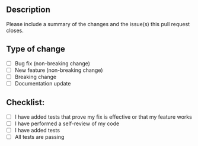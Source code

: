 ## Description
Please include a summary of the changes and the issue(s) this pull request closes.

## Type of change
- [ ] Bug fix (non-breaking change)
- [ ] New feature (non-breaking change)
- [ ] Breaking change
- [ ] Documentation update

## Checklist:
- [ ] I have added tests that prove my fix is effective or that my feature works
- [ ] I have performed a self-review of my code
- [ ] I have added tests
- [ ] All tests are passing
